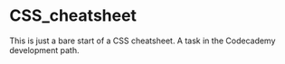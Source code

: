 # CSS_cheatsheet

This is just a bare start of a CSS cheatsheet. A task in the Codecademy development path.

